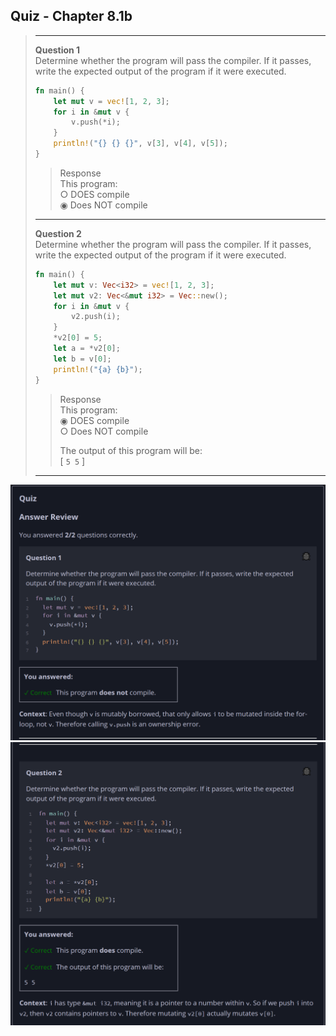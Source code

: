 ## Quiz - Chapter 8.1b ##

> ---
> **Question 1**<br>
> Determine whether the program will pass the compiler. If it 
> passes, write the expected output of the program if it were 
> executed.
> 
> ```rust
> fn main() {
>     let mut v = vec![1, 2, 3];
>     for i in &mut v {
>         v.push(*i);
>     }
>     println!("{} {} {}", v[3], v[4], v[5]);
> }
> ```
>
> > Response<br>
> > This program:<br>
> > ○ DOES compile<br>
> > ◉ Does NOT compile<br>
> > 
> ---
> 
> **Question 2**<br>
> Determine whether the program will pass the compiler. If it 
> passes, write the expected output of the program if it were 
> executed.
> 
> ```rust
> fn main() {
>     let mut v: Vec<i32> = vec![1, 2, 3];
>     let mut v2: Vec<&mut i32> = Vec::new();
>     for i in &mut v {
>         v2.push(i);
>     }
>     *v2[0] = 5;
>     let a = *v2[0];
>     let b = v[0];
>     println!("{a} {b}");
> }
> ```
>
> > Response<br>
> > This program:<br>
> > ◉ DOES compile<br>
> > ○ Does NOT compile<br>
> > 
> > The output of this program will be:<br>
> > [ ```5 5``` ]
> >
> ---

![image](../additional-files/images/quiz_0801b_1.png)
![image](../additional-files/images/quiz_0801b_2.png)
